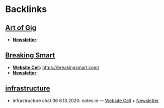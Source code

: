 
# Backlinks
## [Art of Gig](<Art of Gig.md>)
- **[Newsletter](<Newsletter.md>):**

## [Breaking Smart](<Breaking Smart.md>)
- **[Website Cell](<Website Cell.md>):** https://breakingsmart.com/
- **[Newsletter](<Newsletter.md>):**

## [infrastructure](<infrastructure.md>)
- infrastructure chat 06 6.13.2020: notes in — [Website Cell](<Website Cell.md>) + [Newsletter](<Newsletter.md>)

